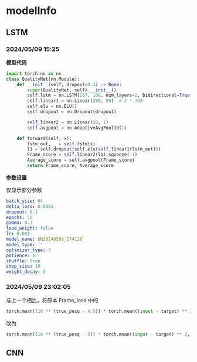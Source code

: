 # modelInfo

## LSTM

### 2024/05/09 15:25

**模型代码**
```Python
import torch.nn as nn
class QualityNet(nn.Module):
    def __init__(self, dropout=0.3) -> None:
        super(QualityNet, self).__init__()
        self.lstm = nn.LSTM(257, 100, num_layers=2, bidirectional=True, dropout=dropout, batch_first=True)
        self.linear1 = nn.Linear(200, 50)  # 2 * 100
        self.elu = nn.ELU()
        self.dropout = nn.Dropout(dropout)

        self.linear2 = nn.Linear(50, 1)
        self.avgpool = nn.AdaptiveAvgPool1d(1)

    def forward(self, x):
        lstm_out, _ = self.lstm(x)
        l1 = self.dropout(self.elu(self.linear1(lstm_out)))
        Frame_score = self.linear2(l1).squeeze(-1)
        Average_score = self.avgpool(Frame_score)
        return Frame_score, Average_score
```

**参数设置**

仅显示部分参数
```yaml
batch_size: 64
delta_loss: 0.0001
dropout: 0.1
epochs: 50
gamma: 0.3
load_weight: false
lr: 0.001
model_name: QN20240508_174129
model_type: ''
optimizer_type: 3
patience: 6
shuffle: true
step_size: 10
weight_decay: 0
```



### 2024/05/09 23:02:05

与上一个相比，将原本 Frame_loss 中的

```python
torch.mean((10 ** (true_pesq - 4.5)) * torch.mean((input - target) ** 2, dim=1))
```

改为

```python
torch.mean((10 ** (true_pesq - 5)) * torch.mean((input - target) ** 2, dim=1))
```





## CNN

